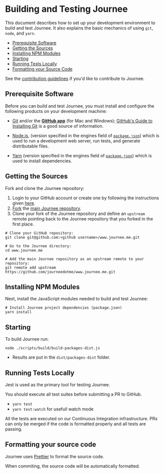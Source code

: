 # Building and Testing Journee

This document describes how to set up your development environment to build and test Journee.
It also explains the basic mechanics of using `git`, `node`, and `yarn`.

- [Prerequisite Software](#prerequisite-software)
- [Getting the Sources](#getting-the-sources)
- [Installing NPM Modules](#installing-npm-modules)
- [Starting](#starting)
- [Running Tests Locally](#running-tests-locally)
- [Formatting your Source Code](#formatting-your-source-code)

See the [contribution guidelines](https://github.com/journeedotme/www.journee.me/blob/master/CONTRIBUTING.md)
if you'd like to contribute to Journee.

## Prerequisite Software

Before you can build and test Journee, you must install and configure the
following products on your development machine:

- [Git](https://git-scm.com/) and/or the [**GitHub app**](https://desktop.github.com/) (for Mac and Windows);
  [GitHub's Guide to Installing Git](https://help.github.com/articles/set-up-git) is a good source of information.

- [Node.js](https://nodejs.org), (version specified in the engines field of [`package.json`](../package.json)) which is used to run a development web server,
  run tests, and generate distributable files.

- [Yarn](https://yarnpkg.com) (version specified in the engines field of [`package.json`](../package.json)) which is used to install dependencies.

## Getting the Sources

Fork and clone the Journee repository:

1. Login to your GitHub account or create one by following the instructions given
   [here](https://github.com/signup/free).
2. [Fork](https://help.github.com/forking) the [main Journee
   repository](https://github.com/journeedotme/www.journee.me).
3. Clone your fork of the Journee repository and define an `upstream` remote pointing back to
   the Journee repository that you forked in the first place.

```shell
# Clone your GitHub repository:
git clone git@github.com:<github username>/www.journee.me.git

# Go to the Journee directory:
cd www.journee.me

# Add the main Journee repository as an upstream remote to your repository:
git remote add upstream https://github.com/journeedotme/www.journee.me.git
```

## Installing NPM Modules

Next, install the JavaScript modules needed to build and test Journee:

```shell
# Install Journee project dependencies (package.json)
yarn install
```

## Starting

To build Journee run:

```shell
node ./scripts/build/build-packages-dist.js
```

- Results are put in the `dist/packages-dist` folder.

## Running Tests Locally

Jest is used as the primary tool for testing Journee.

You should execute all test suites before submitting a PR to GitHub.

- `yarn test`
- `yarn test:watch` for usefull watch mode

All the tests are executed on our Continuous Integration infrastructure. PRs can only be
merged if the code is formatted properly and all tests are passing.

<a name="formatting-your-source-code">
<a name="clang-format"></a>

## Formatting your source code

Journee uses [Prettier](https://github.com/prettier/prettier) to format the source code.

When commiting, the source code will be automatically formatted.
